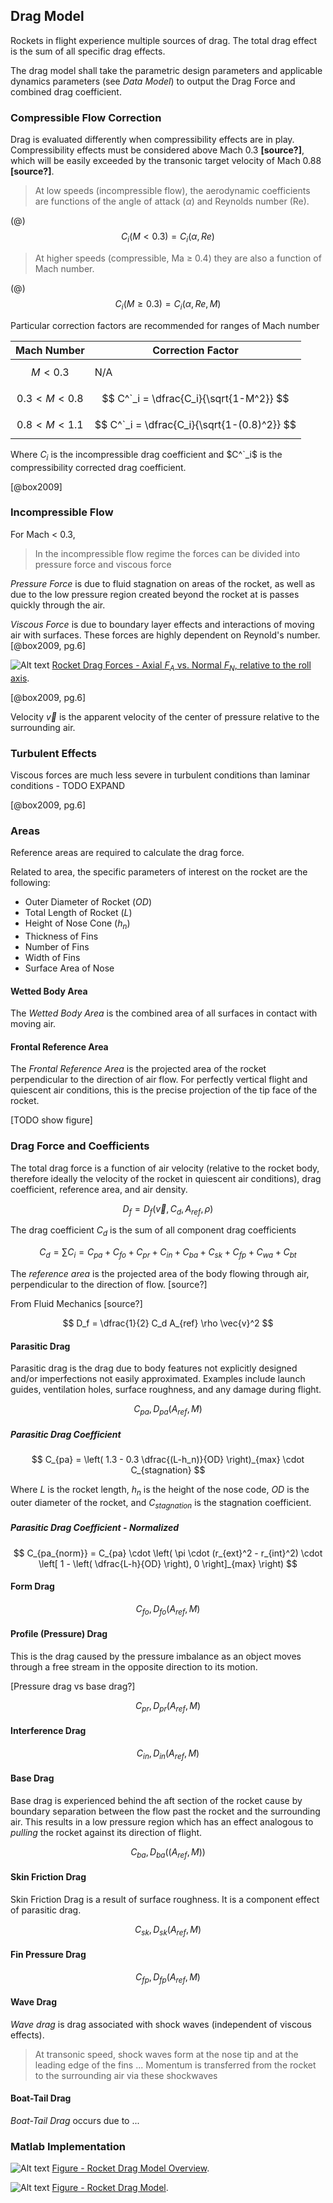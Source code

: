 ## Drag Model

Rockets in flight experience multiple sources of drag. The total drag effect is the sum of all specific drag effects.

The drag model shall take the parametric design parameters and applicable dynamics parameters (see *Data Model*) to output the Drag Force and combined drag coefficient.

### Compressible Flow Correction

Drag is evaluated differently when compressibility effects are in play. Compressibility effects must be considered above Mach 0.3 **[source?]**, which will be easily exceeded by the transonic target velocity of Mach 0.88 **[source?]**.

> At low speeds (incompressible flow), the aerodynamic coefficients are functions of the angle of attack ($\alpha$) and Reynolds number (Re). 

(@) $$ C_i (M < 0.3) = C_i (\alpha, Re) $$ 
> At higher speeds (compressible, Ma $\ge$ 0.4) they are also a function of Mach number.

(@) $$ C_i (M \ge 0.3) = C_i (\alpha, Re, M) $$ 

Particular correction factors are recommended for ranges of Mach number

| Mach Number         | Correction Factor                           |
| ---                 | ---                                         |
| $$ M < 0.3 $$       | N/A                                         |
| $$ 0.3 < M < 0.8 $$ | $$ C^`_i = \dfrac{C_i}{\sqrt{1-M^2}} $$     |
| $$ 0.8 < M < 1.1 $$ | $$ C^`_i = \dfrac{C_i}{\sqrt{1-(0.8)^2}} $$ |

Where $C_i$ is the incompressible drag coefficient and $C^`_i$ is the compressibility corrected drag coefficient.

[@box2009]

### Incompressible Flow

For Mach < 0.3, 

> In the incompressible flow regime the forces can be divided into pressure
force and viscous force

*Pressure Force* is due to fluid stagnation on areas of the rocket, as well as due to the low pressure region created beyond the rocket at is passes quickly through the air. 

*Viscous Force* is due to boundary layer effects and interactions of moving air with surfaces. These forces are highly dependent on Reynold's number.
[@box2009, pg.6]

[rocket_drag_forces]: images/rocket_drag_forces.png "Rocket Drag Forces - Axial vs. Normal" 
![Alt text][rocket_drag_forces] 
[Rocket Drag Forces - Axial $F_A$ vs. Normal $F_N$, relative to the roll axis](#image).

[@box2009, pg.6]

Velocity $\vec{v}$ is the apparent velocity of the center of pressure relative to the surrounding air. 

### Turbulent Effects

Viscous forces are much less severe in turbulent conditions than laminar conditions - TODO EXPAND

[@box2009, pg.6]

### Areas

Reference areas are required to calculate the drag force.

Related to area, the specific parameters of interest on the rocket are the following:

- Outer Diameter of Rocket (*OD*)
- Total Length of Rocket (*L*) 
- Height of Nose Cone ($h_n$)
- Thickness of Fins
- Number of Fins
- Width of Fins
- Surface Area of Nose


#### Wetted Body Area

The *Wetted Body Area* is the combined area of all surfaces in contact with moving air. 

[Fluids e-book (TODO find better)]:(https://ecourses.ou.edu/cgi-bin/eBook.cgi?doc=&topic=fl&chap_sec=09.1&page=theory)

#### Frontal Reference Area

The *Frontal Reference Area* is the projected area of the rocket perpendicular to the direction of air flow. For perfectly vertical flight and quiescent air conditions, this is the precise projection of the tip face of the rocket.

[TODO show figure]

### Drag Force and Coefficients

The total drag force is a function of air velocity (relative to the rocket body, therefore ideally the velocity of the rocket in quiescent air conditions), drag coefficient, reference area, and air density.

$$ D_f = D_f (\vec{v}, C_d, A_{ref}, \rho) $$

The drag coefficient $C_d$ is the sum of all component drag coefficients

$$ C_d = \sum C_i = C_{pa} + C_{fo} + C_{pr} + C_{in} + C_{ba} + C_{sk} + C_{fp} + C_{wa} + C_{bt} $$ 

The *reference area* is the projected area of the body flowing through air, perpendicular to the direction of flow. [source?]
 
From Fluid Mechanics [source?]

$$ D_f = \dfrac{1}{2} C_d A_{ref} \rho \vec{v}^2 $$ 

#### Parasitic Drag

Parasitic drag is the drag due to body features not explicitly designed and/or imperfections not easily approximated. 
Examples include launch guides, ventilation holes, surface roughness, and any damage during flight. 

$$ C_{pa}, D_{pa} (A_{ref}, M) $$ 

##### Parasitic Drag Coefficient

$$ C_{pa} = \left( 1.3 - 0.3 \dfrac{(L-h_n)}{OD} \right)_{max} \cdot C_{stagnation} $$

Where *L* is the rocket length, $h_n$ is the height of the nose code, *OD* is the outer diameter of the rocket, and $C_{stagnation}$ is the stagnation coefficient.

##### Parasitic Drag Coefficient - Normalized

$$ C_{pa_{norm}} = C_{pa} \cdot \left( \pi \cdot (r_{ext}^2 - r_{int}^2) \cdot \left[ 1 - \left( \dfrac{L-h}{OD} \right), 0 \right]_{max} \right) $$

#### Form Drag

$$ C_{fo}, D_{fo} (A_{ref}, M) $$ 


#### Profile (Pressure) Drag

This is the drag caused by the pressure imbalance as an object moves through a free stream in the opposite direction to its motion.

[Pressure drag vs base drag?]

$$ C_{pr}, D_{pr} (A_{ref}, M) $$ 


#### Interference Drag

$$ C_{in}, D_{in} (A_{ref}, M) $$ 


#### Base Drag

Base drag is experienced behind the aft section of the rocket cause by boundary separation between the flow past the rocket and the surrounding air. This results in a low pressure region which has an effect analogous to *pulling* the rocket against its direction of flight.

$$ C_{ba}, D_{ba} ((A_{ref}, M)) $$ 


#### Skin Friction Drag

Skin Friction Drag is a result of surface roughness. It is a component effect of parasitic drag.

$$ C_{sk}, D_{sk} (A_{ref}, M) $$ 


#### Fin Pressure Drag

$$ C_{fp}, D_{fp} (A_{ref}, M) $$ 

#### Wave Drag

*Wave drag* is drag associated with shock waves (independent of viscous effects). 

> At transonic speed, shock waves form at the nose tip and at the leading edge of the fins ... Momentum is transferred from the rocket to the surrounding air via these shockwaves  

#### Boat-Tail Drag

*Boat-Tail Drag* occurs due to ... 

### Matlab Implementation

[rocket_drag_model_overview]: images/rocket_drag_model_overview.png "Rocket Drag Model Overview" 
![Alt text][rocket_drag_model_overview] 
[Figure - Rocket Drag Model Overview](#image).

[rocket_drag_model]: images/rocket_drag_model.png "Rocket Drag Model" 
![Alt text][rocket_drag_model] 
[Figure - Rocket Drag Model](#image).
